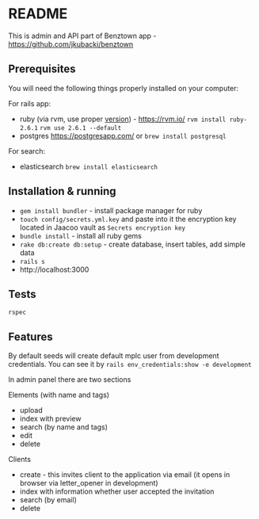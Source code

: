 # README

This is admin and API part of Benztown app - https://github.com/jkubacki/benztown

## Prerequisites
You will need the following things properly installed on your computer:

For rails app:
 * ruby (via rvm, use proper [version](.ruby-version)) - https://rvm.io/ `rvm install ruby-2.6.1` `rvm use 2.6.1 --default`
 * postgres https://postgresapp.com/ or `brew install postgresql`

For search:
 * elasticsearch `brew install elasticsearch`

## Installation & running

* `gem install bundler` - install package manager for ruby
* `touch config/secrets.yml.key` and paste into it the encryption key located in Jaacoo vault as `Secrets encryption key`
* `bundle install` - install all ruby gems
* `rake db:create db:setup` - create database, insert tables, add simple data
* `rails s`
* http://localhost:3000

## Tests
`rspec`

## Features

By default seeds will create default mplc user from development credentials.
You can see it by `rails env_credentials:show -e development`

In admin panel there are two sections

Elements (with name and tags)
* upload
* index with preview
* search (by name and tags)
* edit
* delete

Clients
* create - this invites client to the application via email (it opens in browser via letter_opener in development)
* index with information whether user accepted the invitation
* search (by email)
* delete
